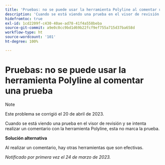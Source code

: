 ```yaml
---
title: 'Pruebas: no se puede usar la herramienta Polyline al comentar una prueba'
description: 'Cuando se está viendo una prueba en el visor de revisión y se intenta realizar un comentario con la herramienta Polyline, esta no marca la prueba. '
hidefromtoc: true
exl-id: 1cd2209f-c430-40ae-ad78-41f4a558beba
source-git-commit: a9e0c0cc9bd1d69b22fcf9ef755a715d37ba658d
workflow-type: ht
source-wordcount: '101'
ht-degree: 100%

---
```


# Pruebas: no se puede usar la herramienta Polyline al comentar una prueba

<!--This article is on the WF and WFP TOCs-->

>[!NOTE]
>
>Este problema se corrigió el 20 de abril de 2023.

Cuando se está viendo una prueba en el visor de revisión y se intenta realizar un comentario con la herramienta Polyline, esta no marca la prueba.

**Solución alternativa**

Al realizar un comentario, hay otras herramientas que son efectivas.

_Notificado por primera vez el 24 de marzo de 2023._
